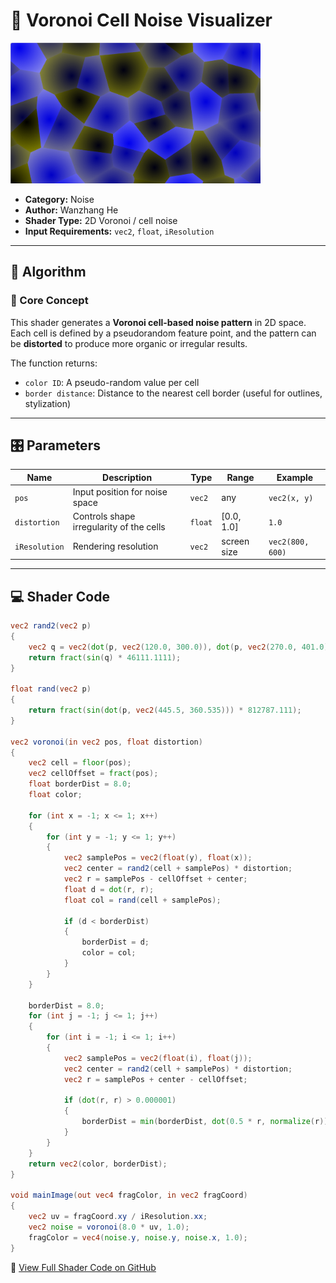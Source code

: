 # 🧩 Voronoi Cell Noise Visualizer

<img src="https://github.com/friedaxvictoria/procedural_shader_framework/blob/main/shaders/screenshots/noise/voronoi%20cell.png?raw=true" alt="Voronoi Cell Noise Example" width="400" height="225">


- **Category:** Noise  
- **Author:** Wanzhang He
- **Shader Type:** 2D Voronoi / cell noise  
- **Input Requirements:** `vec2`, `float`, `iResolution`

---

## 🧠 Algorithm

### 🔷 Core Concept

This shader generates a **Voronoi cell-based noise pattern** in 2D space.  
Each cell is defined by a pseudorandom feature point, and the pattern can be **distorted** to produce more organic or irregular results.

The function returns:

- `color ID`: A pseudo-random value per cell  
- `border distance`: Distance to the nearest cell border (useful for outlines, stylization)

---

## 🎛️ Parameters

| Name         | Description                                | Type     | Range       | Example          |
|--------------|--------------------------------------------|----------|-------------|------------------|
| `pos`        | Input position for noise space             | `vec2`   | any         | `vec2(x, y)`     |
| `distortion` | Controls shape irregularity of the cells   | `float`  | [0.0, 1.0]   | `1.0`            |
| `iResolution`| Rendering resolution                       | `vec2`   | screen size | `vec2(800, 600)` |

---

## 💻 Shader Code

```glsl
vec2 rand2(vec2 p)
{
	vec2 q = vec2(dot(p, vec2(120.0, 300.0)), dot(p, vec2(270.0, 401.0)));
	return fract(sin(q) * 46111.1111);
}

float rand(vec2 p)
{
	return fract(sin(dot(p, vec2(445.5, 360.535))) * 812787.111);
}

vec2 voronoi(in vec2 pos, float distortion)
{
	vec2 cell = floor(pos);
	vec2 cellOffset = fract(pos);
    float borderDist = 8.0;
    float color;

	for (int x = -1; x <= 1; x++)
    {
        for (int y = -1; y <= 1; y++)
        {
            vec2 samplePos = vec2(float(y), float(x));
            vec2 center = rand2(cell + samplePos) * distortion;
            vec2 r = samplePos - cellOffset + center;
            float d = dot(r, r);
            float col = rand(cell + samplePos);

            if (d < borderDist)
            {
                borderDist = d;
                color = col;
            }
        }
    }

    borderDist = 8.0;
    for (int j = -1; j <= 1; j++)
    {
        for (int i = -1; i <= 1; i++)
        {
            vec2 samplePos = vec2(float(i), float(j));
            vec2 center = rand2(cell + samplePos) * distortion;
            vec2 r = samplePos + center - cellOffset;

            if (dot(r, r) > 0.000001)
            {
                borderDist = min(borderDist, dot(0.5 * r, normalize(r)));
            }
        }
    }
    return vec2(color, borderDist);
}

void mainImage(out vec4 fragColor, in vec2 fragCoord)
{
    vec2 uv = fragCoord.xy / iResolution.xx;
    vec2 noise = voronoi(8.0 * uv, 1.0);
    fragColor = vec4(noise.y, noise.y, noise.x, 1.0);
}
```
🔗 [View Full Shader Code on GitHub](https://github.com/friedaxvictoria/procedural_shader_framework/blob/main/shaders/shaders/noise/cell_noise.glsl)

